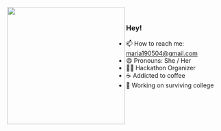 <img align="left" src="https://github.com/maariafarelo/maariafarelo/assets/114859584/c6ddb584-6d99-49b5-b9f2-11e9fa717f48" height=275px>


#

### Hey! 
- 📫 How to reach me: maria190504@gmail.com 
- 😄 Pronouns: She / Her
- 🙋‍♀️ Hackathon Organizer
- ☕ Addicted to coffee
- 🔭 Working on surviving college
 <!-- 👯 I’m looking to collaborate on .
- 🤔 I’m looking for help with ...
- 🌱 I’m currently learning 
- ⚡ Fun fact: ... 
- 💬 Ask me about ... -->
#

